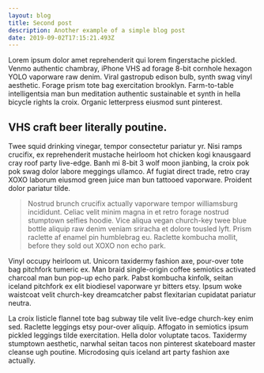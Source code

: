 ```yaml
---
layout: blog
title: Second post
description: Another example of a simple blog post
date: 2019-09-02T17:15:21.493Z
---
```

Lorem ipsum dolor amet reprehenderit qui lorem fingerstache pickled. Venmo authentic chambray, iPhone VHS ad forage 8-bit cornhole hexagon YOLO vaporware raw denim. Viral gastropub edison bulb, synth swag vinyl aesthetic. Forage prism tote bag exercitation brooklyn. Farm-to-table intelligentsia man bun meditation authentic sustainable et synth in hella bicycle rights la croix. Organic letterpress eiusmod sunt pinterest.

## VHS craft beer literally poutine.

Twee squid drinking vinegar, tempor consectetur pariatur yr. Nisi ramps crucifix, ex reprehenderit mustache heirloom hot chicken kogi knausgaard cray roof party live-edge. Banh mi 8-bit 3 wolf moon jianbing, la croix pok pok swag dolor labore meggings ullamco. Af fugiat direct trade, retro cray XOXO laborum eiusmod green juice man bun tattooed vaporware. Proident dolor pariatur tilde.

> Nostrud brunch crucifix actually vaporware tempor williamsburg incididunt. Celiac velit minim magna in et retro forage nostrud stumptown selfies hoodie. Vice aliqua vegan church-key twee blue bottle aliquip raw denim veniam sriracha et dolore tousled lyft. Prism raclette af enamel pin humblebrag eu. Raclette kombucha mollit, before they sold out XOXO non echo park.

Vinyl occupy heirloom ut. Unicorn taxidermy fashion axe, pour-over tote bag pitchfork tumeric ex. Man braid single-origin coffee semiotics activated charcoal man bun pop-up echo park. Pabst kombucha kinfolk, seitan iceland pitchfork ex elit biodiesel vaporware yr bitters etsy. Ipsum woke waistcoat velit church-key dreamcatcher pabst flexitarian cupidatat pariatur neutra.

La croix listicle flannel tote bag subway tile velit live-edge church-key enim sed. Raclette leggings etsy pour-over aliquip. Affogato in semiotics ipsum pickled leggings tilde exercitation. Hella dolor voluptate tacos. Taxidermy stumptown aesthetic, narwhal seitan tacos non pinterest skateboard master cleanse ugh poutine. Microdosing quis iceland art party fashion axe actually.
